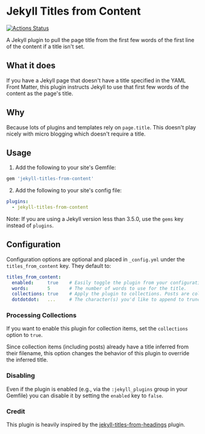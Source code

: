 # Jekyll Titles from Content

[![Actions Status](https://github.com/lildude/jekyll-titles-from-content/workflows/Testing/badge.svg)](https://github.com/lildude/jekyll-titles-from-content/actions)

A Jekyll plugin to pull the page title from the first few words of the first line of the content if a title isn't set.

## What it does

If you have a Jekyll page that doesn't have a title specified in the YAML Front Matter, this plugin instructs Jekyll to use that first few words of the content as the page's title.

## Why

Because lots of plugins and templates rely on `page.title`. This doesn't play nicely with micro blogging which doesn't require a title.

## Usage

1. Add the following to your site's Gemfile:

  ```ruby
  gem 'jekyll-titles-from-content'
  ```

2. Add the following to your site's config file:

  ```yml
  plugins:
    - jekyll-titles-from-content
  ```

  Note: If you are using a Jekyll version less than 3.5.0, use the `gems` key instead of `plugins`.

## Configuration

Configuration options are optional and placed in `_config.yml` under the `titles_from_content` key. They default to:

```yml
titles_from_content:
  enabled:     true    # Easily toggle the plugin from your configuration.
  words:       5       # The number of words to use for the title.
  collections: true    # Apply the plugin to collections. Posts are collections.
  dotdotdot:   ...     # The character(s) you'd like to append to truncated titles.
```

### Processing Collections

If you want to enable this plugin for collection items, set the `collections` option to `true`.

Since collection items (including posts) already have a title inferred from their filename, this option changes the behavior of this plugin to override the inferred title.

### Disabling

Even if the plugin is enabled (e.g., via the `:jekyll_plugins` group in your Gemfile) you can disable it by setting the `enabled` key to `false`.

### Credit

This plugin is heavily inspired by the [jekyll-titles-from-headings](https://github.com/benbalter/jekyll-titles-from-headings) plugin.
